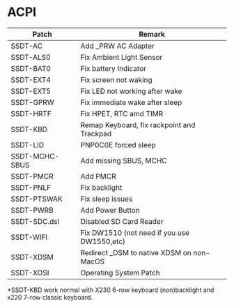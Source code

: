 # ACPI

| Patch          | Remark                                      |
| -------------- | ------------------------------------------- |
| SSDT-AC        | Add _PRW AC Adapter                         |
| SSDT-ALS0      | Fix Ambient Light Sensor                    |
| SSDT-BAT0      | Fix battery Indicator                       |
| SSDT-EXT4      | Fix screen not waking                       |
| SSDT-EXT5      | Fix LED not working after wake              |
| SSDT-GPRW      | Fix immediate wake after sleep              |
| SSDT-HRTF      | Fix HPET, RTC amd TIMR                      |
| SSDT-KBD       | Remap Keyboard, fix rackpoint and Trackpad  |
| SSDT-LID       | PNP0C0E forced sleep                        |
| SSDT-MCHC-SBUS | Add missing SBUS, MCHC                      |
| SSDT-PMCR      | Add PMCR                                    |
| SSDT-PNLF      | Fix backlight                               |
| SSDT-PTSWAK    | Fix sleep issues                            |
| SSDT-PWRB      | Add Power Button                            |
| SSDT-SDC.dsl   | Disabled SD Card Reader                     |
| SSDT-WIFI      | Fix DW1510 (not need if you use DW1550,etc) |
| SSDT-XDSM      | Redirect _DSM to native XDSM on non-MacOS   |
| SSDT-XOSI      | Operating System Patch                      |

*SSDT-KBD work normal with X230 6-row keyboard (non)backlight and x220 7-row classic keyboard.

